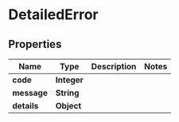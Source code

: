 

# DetailedError

## Properties

Name | Type | Description | Notes
------------ | ------------- | ------------- | -------------
**code** | **Integer** |  | 
**message** | **String** |  | 
**details** | **Object** |  | 




